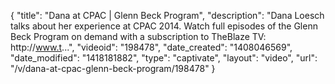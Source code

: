 {
    "title": "Dana at CPAC | Glenn Beck Program",
    "description": "Dana Loesch talks about her experience at CPAC 2014. Watch full episodes of the Glenn Beck Program on demand with a subscription to TheBlaze TV: http:\/\/www.t...",
    "videoid": "198478",
    "date_created": "1408046569",
    "date_modified": "1418181882",
    "type": "captivate",
    "layout": "video",
    "url": "\/v\/dana-at-cpac-glenn-beck-program\/198478"
}